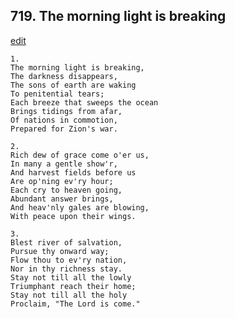 
## 719.  The morning light is breaking
[edit](https://docs.google.com/document/d/1EMTkY4KPKU2MTbkp2mhyA0gbRNs08Xnf/edit?mode=html)



    1.
    The morning light is breaking,
    The darkness disappears,
    The sons of earth are waking
    To penitential tears;
    Each breeze that sweeps the ocean
    Brings tidings from afar,
    Of nations in commotion,
    Prepared for Zion's war.

    2.
    Rich dew of grace come o'er us,
    In many a gentle show'r,
    And harvest fields before us
    Are op'ning ev'ry hour;
    Each cry to heaven going,
    Abundant answer brings,
    And heav'nly gales are blowing,
    With peace upon their wings.

    3.
    Blest river of salvation,
    Pursue thy onward way;
    Flow thou to ev'ry nation, 
    Nor in thy richness stay.
    Stay not till all the lowly
    Triumphant reach their home;
    Stay not till all the holy
    Proclaim, "The Lord is come."
